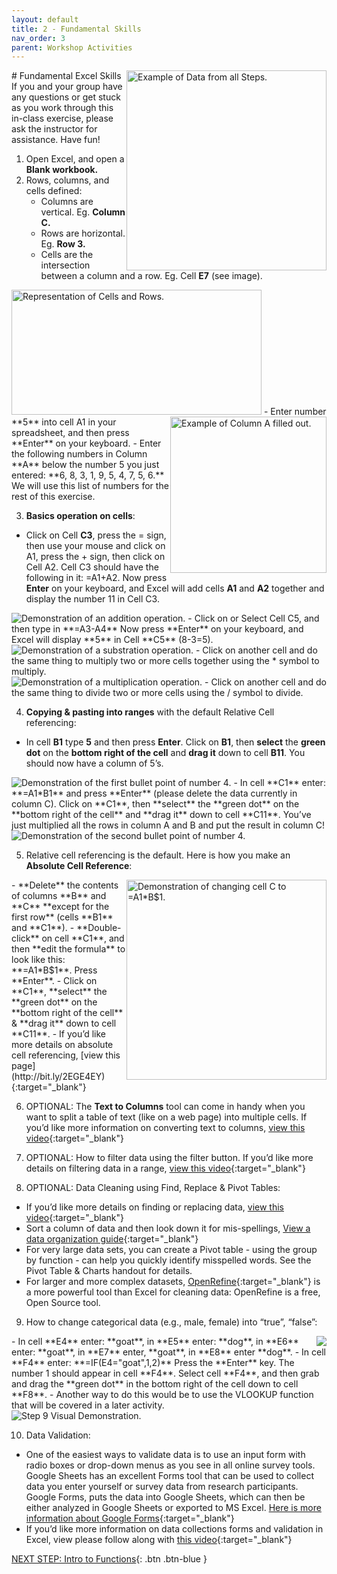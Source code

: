 ```yaml
---
layout: default
title: 2 - Fundamental Skills
nav_order: 3
parent: Workshop Activities
---
```

<img src="images/excel-basics-01.png" style="float:right;width:320px;height:320px;" alt="Example of Data from all Steps."> 
# Fundamental Excel Skills
If you and your group have any questions or get stuck as you work through this in-class exercise, please ask the instructor for assistance.  Have fun!

1. Open Excel, and open a **Blank workbook.**
2. Rows, columns, and cells defined:   
   - Columns are vertical. Eg. **Column C.**
   - Rows are horizontal. Eg. **Row 3.**
   - Cells are the intersection between a column and a row. Eg. Cell **E7** (see image).<br>
<img src="images/excel-basics-02.png" width="400" height="200" alt="Representation of Cells and Rows."> 
 <img src="images/excel-basics-03.png" style="float:right;width:250px;height:250px;" alt="Example of Column A filled out.">
   - Enter number **5** into cell A1 in your spreadsheet, and then press **Enter** on your keyboard.
   - Enter the following numbers in Column **A** below the number 5 you just entered: **6, 8, 3, 1, 9, 5, 4, 7, 5, 6.**  We will use this list of numbers for the rest of this       exercise.

3. **Basics operation on cells**:
  - Click on Cell **C3**, press the = sign, then use your mouse and click on A1, press the + sign, then click on Cell A2. Cell C3 should have the following in it: =A1+A2. Now press **Enter** on your keyboard, and Excel will add cells **A1** and **A2** together and display the number 11 in Cell C3.<br>
<img src="images/excel-basics-04.gif" alt="Demonstration of an addition operation."> 
  - Click on or Select Cell C5, and then type in **=A3-A4**  Now press **Enter** on your keyboard, and Excel will display **5** in Cell **C5** (8-3=5).<br>
<img src="images/excel-basics-05.gif" alt="Demonstration of a substration operation."> 
  - Click on another cell and do the same thing to multiply two or more cells together using the * symbol to multiply.<br>
<img src="images/excel-basics-06.gif" alt="Demonstration of a multiplication operation."> 
  - Click on another cell and do the same thing to divide two or more cells using the / symbol to divide.<br>

4. **Copying & pasting into ranges** with the default Relative Cell referencing:
  - In cell **B1** type **5** and then press **Enter**. Click on **B1**, then **select** the **green dot** on the **bottom right of the cell** and **drag it** down to cell **B11**. You should now have a column of 5’s.<br>
<img src="images/excel-basics-07.gif" alt="Demonstration of the first bullet point of number 4."> 
  - In cell **C1** enter: **=A1*B1** and press **Enter** (please delete the data currently in column C). Click on **C1**, then **select** the **green dot** on the **bottom right of the cell** and **drag it** down to cell **C11**. You’ve just multiplied all the rows in column A and B and put the result in column C!<br>
<img src="images/excel-basics-08.gif" alt="Demonstration of the second bullet point of number 4."> 

5. Relative cell referencing is the default. Here is how you make an **Absolute Cell Reference**:
<img src="images/excel-basics-09.gif" style="float:right;width:320px;height:320px;" alt="Demonstration of changing cell C to =A1*B$1."> 
  - **Delete** the contents of columns **B** and **C** **except for the first row** (cells **B1** and **C1**).
  - **Double-click** on cell **C1**, and then **edit the formula** to look like this: **=A1*B$1**. Press **Enter**.
  - Click on **C1**, **select** the **green dot** on the **bottom right of the cell** & **drag it** down to cell **C11**.
  - If you’d like more details on absolute cell referencing, [view this page](http://bit.ly/2EGE4EY){:target="_blank"} 

6. OPTIONAL: The **Text to Columns** tool can come in handy when you want to split a table of text (like on a web page) into multiple cells. If you’d like more information on converting text to columns, [view this video](http://bit.ly/2HYNA7y){:target="_blank"} 

7. OPTIONAL: How to filter data using the filter button. If you’d like more details on filtering data in a range, [view this video](http://bit.ly/2I3qI6N){:target="_blank"} 

8. OPTIONAL: Data Cleaning using Find, Replace & Pivot Tables: 
  - If you’d like more details on finding or replacing data, [view this video](http://bit.ly/2I09Qhy){:target="_blank"} 
  - Sort a column of data and then look down it for mis-spellings, [View a data organization guide](http://bit.ly/2Yk2FaT){:target="_blank"} 
  - For very large data sets, you can create a Pivot table - using the group by function - can help you quickly identify misspelled words. See the Pivot Table & Charts handout for details.
  - For larger and more complex datasets, [OpenRefine](http://openrefine.org/){:target="_blank"} is a more powerful tool than Excel for cleaning data: OpenRefine is a free, Open Source tool.

9. How to change categorical data (e.g., male, female) into “true”, “false”:
<img src="images/excel-basics-10.png" style="float:right"> 
  - In cell **E4** enter: **goat**, in **E5** enter: **dog**, in **E6** enter: **goat**, in **E7** enter, **goat**, in **E8** enter **dog**.
  - In cell **F4** enter: **=IF(E4="goat",1,2)**   Press the **Enter** key. The number 1 should appear in cell **F4**. Select cell **F4**, and then grab and drag the **green dot** in the bottom right of the cell down to cell **F8**.
  - Another way to do this would be to use the VLOOKUP function that will be covered in a later activity.<br>
<img src="images/excel-basics-11.gif" alt="Step 9 Visual Demonstration." > 

10. Data Validation:
  - One of the easiest ways to validate data is to use an input form with radio boxes or drop-down menus as you see in all online survey tools. Google Sheets has an excellent Forms tool that can be used to collect data you enter yourself or survey data from research participants. Google Forms, puts the data into Google Sheets, which can then be either analyzed in Google Sheets or exported to MS Excel. [Here is more information about Google Forms](http://bit.ly/2FBqK5y){:target="_blank"}
  - If you’d like more information on data collections forms and validation in Excel, view please follow along with [this video](http://bit.ly/2I2jEYb){:target="_blank"}

[NEXT STEP: Intro to Functions](intro-functions.html){: .btn .btn-blue }
